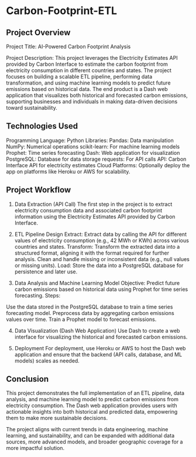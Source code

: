 # Carbon-Footprint-ETL
## Project Overview
Project Title: AI-Powered Carbon Footprint Analysis

Project Description:
This project leverages the Electricity Estimates API provided by Carbon Interface to estimate the carbon footprint from electricity consumption in different countries and states. The project focuses on building a scalable ETL pipeline, performing data transformation, and using machine learning models to predict future emissions based on historical data. The end product is a Dash web application that visualizes both historical and forecasted carbon emissions, supporting businesses and individuals in making data-driven decisions toward sustainability.

## Technologies Used
Programming Language: Python
Libraries:
Pandas: Data manipulation
NumPy: Numerical operations
scikit-learn: For machine learning models
Prophet: Time series forecasting
Dash: Web application for visualization
PostgreSQL: Database for data storage
requests: For API calls
API: Carbon Interface API for electricity estimates
Cloud Platforms: Optionally deploy the app on platforms like Heroku or AWS for scalability.

## Project Workflow
1. Data Extraction (API Call)
The first step in the project is to extract electricity consumption data and associated carbon footprint information using the Electricity Estimates API provided by Carbon Interface.

2. ETL Pipeline Design
Extract:
Extract data by calling the API for different values of electricity consumption (e.g., 42 MWh or KWh) across various countries and states.
Transform:
Transform the extracted data into a structured format, aligning it with the format required for further analysis.
Clean and handle missing or inconsistent data (e.g., null values or missing units).
Load:
Store the data into a PostgreSQL database for persistence and later use.

3. Data Analysis and Machine Learning Model
Objective: Predict future carbon emissions based on historical data using Prophet for time series forecasting.
Steps:

Use the data stored in the PostgreSQL database to train a time series forecasting model.
Preprocess data by aggregating carbon emissions values over time.
Train a Prophet model to forecast emissions.

4. Data Visualization (Dash Web Application)
Use Dash to create a web interface for visualizing the historical and forecasted carbon emissions.

5. Deployment
For deployment, use Heroku or AWS to host the Dash web application and ensure that the backend (API calls, database, and ML models) scales as needed.

## Conclusion
This project demonstrates the full implementation of an ETL pipeline, data analysis, and machine learning model to predict carbon emissions from electricity consumption. The Dash web application provides users with actionable insights into both historical and predicted data, empowering them to make more sustainable decisions.

The project aligns with current trends in data engineering, machine learning, and sustainability, and can be expanded with additional data sources, more advanced models, and broader geographic coverage for a more impactful solution.
